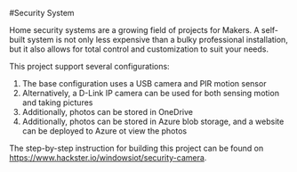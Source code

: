 #Security System


Home security systems are a growing field of projects for Makers. A self-built system is not only less expensive than a bulky professional installation, but it also allows for total control and customization to suit your needs. 

This project support several configurations:
  1. The base configuration uses a USB camera and PIR motion sensor
  2. Alternatively, a D-Link IP camera can be used for both sensing motion and taking pictures
  3. Additionally, photos can be stored in OneDrive
  4. Additionally, photos can be stored in Azure blob storage, and a website can be deployed to Azure ot view the photos

The step-by-step instruction for building this project can be found on https://www.hackster.io/windowsiot/security-camera.
